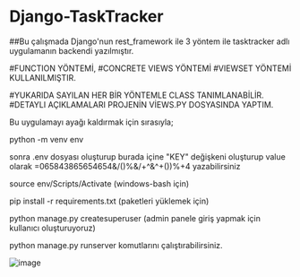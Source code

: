 # Django-TaskTracker

##Bu çalışmada Django'nun rest_framework ile 3 yöntem ile tasktracker adlı uygulamanın backendi yazılmıştır.

#FUNCTION YÖNTEMİ,  #CONCRETE VIEWS YÖNTEMİ #VIEWSET YÖNTEMİ KULLANILMIŞTIR.

#YUKARIDA SAYILAN HER BİR YÖNTEMLE CLASS TANIMLANABİLİR. #DETAYLI AÇIKLAMALARI PROJENİN VİEWS.PY DOSYASINDA YAPTIM.

Bu uygulamayı ayağı kaldırmak için sırasıyla;

python -m venv env

sonra .env dosyası oluşturup burada içine "KEY" değişkeni oluşturup value olarak =065843865654654&/()%&/+^&^+())%+4 yazabilirsiniz

source env/Scripts/Activate (windows-bash için)

pip install -r requirements.txt (paketleri yüklemek için)

python manage.py createsuperuser (admin panele giriş yapmak için kullanıcı oluşturuyoruz)

python manage.py runserver komutlarını çalıştırabilirsiniz.


![image](https://user-images.githubusercontent.com/108414013/210446824-01b13a9c-c737-4028-8a06-3e5f480ffa89.png)
